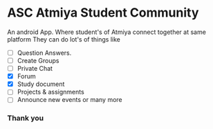 
# ASC Atmiya Student Community

An android App. Where student's of Atmiya connect together at same platform
They can do lot's of things like 
- [ ] Question Answers.
- [ ] Create Groups
- [ ] Private Chat
- [x] Forum
- [x] Study document
- [ ] Projects & assignments
- [ ] Announce new events or many more

### Thank you

